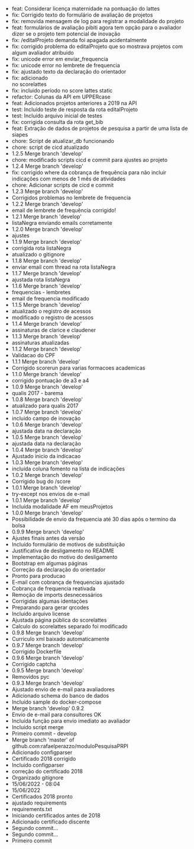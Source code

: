 - feat: Considerar licença maternidade na pontuação do lattes
- fix: Corrigido texto do formulário de avaliação de projetos
- fix: removida mensagem de log para registrar a modalidade do projeto
- feat: formulários de avaliação pibiti agora tem opção para o avaliador dizer se o projeto tem potencial de inovação
- fix: /editalProjeto demanda foi apagada acidentalmente
- fix: corrigido problema do editalProjeto que so mostrava projetos com algum avaliador atribuido
- fix: unicode error em enviar_frequencia
- fix: unicode error no lembrete de frequencia
- fix: ajustado texto da declaração do orientador
- fix: adicionado <br> no scorelattes
- fix: incluido período no score lattes static
- refactor: Colunas da API em UPPERcase
- feat: Adicionados projetos anteriores a 2019 na API
- test: Incluído teste de resposta da rota editalProjeto
- test: Incluído arquivo inicial de testes
- fix: corrigida consulta da rota get_bib
- feat: Extração de dados de projetos de pesquisa a partir de uma lista de siapes
- chore: Script de atualizar_db funcionando
- chore: script de cicd atualizado
- 1.2.5 Merge branch 'develop'
- chore: modificado scripts cicd e commit para ajustes ao projeto
- 1.2.4 Merge branch 'develop'
- fix: corrigido where da cobrança de frequência para não incluir indicações com menos de 1 mês de atividades
- chore: Adicionar scripts de cicd e commit
- 1.2.3 Merge branch 'develop'
- Corrigidos problemas no lembrete de frequencia
- 1.2.2 Merge branch 'develop'
- email de lembrete de frequência corrigido!
- 1.2.1 Merge branch 'develop'
- listaNegra enviando emails corretamente
- 1.2.0 Merge branch 'develop'
- ajustes
- 1.1.9 Merge branch 'develop'
- corrigida rota listaNegra
- atualizado o gitignore
- 1.1.8 Merge branch 'develop'
- enviar email com thread na rota listaNegra
- 1.1.7 Merge branch 'develop'
- ajustada rota listaNegra
- 1.1.6 Merge branch 'develop'
- frequencias - lembretes
- email de frequencia modificado
- 1.1.5 Merge branch 'develop'
- atualizado o registro de acessos
- modificado o registro de acessos
- 1.1.4 Merge branch 'develop'
- assinaturas de clarice e claudener
- 1.1.3 Merge branch 'develop'
- assinaturas atualizadas
- 1.1.2 Merge branch 'develop'
- Validacao do CPF
- 1.1.1 Merge branch 'develop'
- Corrigido scorerun para varias formacoes academicas
- 1.1.0 Merge branch 'develop'
- corrigido pontuação de a3 e a4
- 1.0.9 Merge branch 'develop'
- qualis 2017 - barema
- 1.0.8 Merge branch 'develop'
- atualizado para qualis 2017
- 1.0.7 Merge branch 'develop'
- incluido campo de inovação
- 1.0.6 Merge branch 'develop'
- ajustada data na declaração
- 1.0.5 Merge branch 'develop'
- ajustada data na declaração
- 1.0.4 Merge branch 'develop'
- Ajustado inicio da indicacao
- 1.0.3 Merge branch 'develop'
- incluída coluna fomento na lista de indicações
- 1.0.2 Merge branch 'develop'
- Corrigido bug do /score
- 1.0.1 Merge branch 'develop'
- try-except nos envios de e-mail
- 1.0.1 Merge branch 'develop'
- Incluída modalidade AF em meusProjetos
- 1.0.0 Merge branch 'develop'
- Possibilidade de envio da frequencia até 30 dias após o termino da bolsa
- 0.9.9 Merge branch 'develop'
- Ajustes finais antes da versão
- Incluído formulário de motivos de substituição
- Justificativa de desligamento no README
- Implementação do motivo do desligamento
- Bootstrap em algumas páginas
- Correção da declaração do orientador
- Pronto para producao
- E-mail com cobrança de frequencias ajustado
- Cobrança de frequencia reativada
- Remoção de imports desnecessários
- Corrigidas algumas identações
- Preparando para gerar qrcodes
- Incluido arquivo license
- Ajustada página pública do scorelattes
- Calculo do scorelattes separado foi modificado
- 0.9.8 Merge branch 'develop'
- Curriculo xml baixado automaticamente
- 0.9.7 Merge branch 'develop'
- Corrigido Dockerfile
- 0.9.6 Merge branch 'develop'
- Corrigido captcha
- 0.9.5 Merge branch 'develop'
- Removidos pyc
- 0.9.3 Merge branch 'develop'
- Ajustado envio de e-mail para avaliadores
- Adicionado schema do banco de dados
- Incluído sample do docker-compose
- Merge branch 'develop' 0.9.2
- Envio de e-mail para consultores OK
- Incluída função para envio imediato ao avaliador
- Incluido script merge
- Primeiro commit - develop
- Merge branch 'master' of github.com:rafaelperazzo/moduloPesquisaPRPI
- Adicionado configparser
- Certificado 2018 corrigido
- Incluido configparser
- correção do certificado 2018
- Organizado gitignore
- 15/06/2022 - 08:04
- 15/06/2022
- Certificados 2018 pronto
- ajustado requirements
- requirements.txt
- Iniciando certificados antes de 2018
- Adicionado certificado discente
- Segundo commit...
- Segundo commit...
- Primeiro commit
